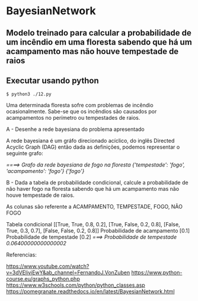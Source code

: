 # BayesianNetwork

## Modelo treinado para calcular a probabilidade de um incêndio em uma floresta sabendo que há um acampamento mas não houve tempestade de raios

## Executar usando python
```
$ python3 ./12.py
```

Uma determinada floresta sofre com problemas de incêndio ocasionalmente.
Sabe-se que os incêndios são causados por acampamentos no perímetro ou tempestades de raios.


A - Desenhe a rede bayesiana do problema apresentado


A rede bayesiana é um gráfo direcionado acíclico, do inglês Directed Acyclic Graph (DAG)
então dada as definições, podemos representar o seguinte grafo:

*====> Grafo da rede bayesiana de fogo na floresta {'tempestade': 'fogo', 'acampamento': 'fogo'} {'fogo'}*

B - Dada a tabela de probabilidade condicional, calcule a probabilidade de não haver fogo na floresta sabendo que há um acampamento mas não houve tempestade de raios.

As colunas são referente a ACAMPAMENTO, TEMPESTADE, FOGO, NÃO FOGO

Tabela condicional [[True, True, 0.8, 0.2], [True, False, 0.2, 0.8], [False, True, 0.3, 0.7], [False, False, 0.2, 0.8]]
Probabilidade de acampamento [0.1]
Probabilidade de tempestade [0.2]
*===> Probabilidade de tempestade 0.06400000000000002*

Referencias:

https://www.youtube.com/watch?v=3dVEliviEwY&ab_channel=FernandoJ.VonZuben
https://www.python-course.eu/graphs_python.php
https://www.w3schools.com/python/python_classes.asp
https://pomegranate.readthedocs.io/en/latest/BayesianNetwork.html

